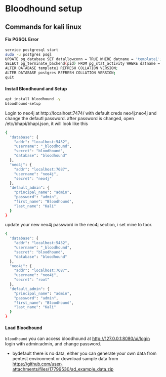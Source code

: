 # Bloodhound setup
## Commands for kali linux
#### Fix PGSQL Error

```bash
service postgresql start
sudo -u postgres psql
UPDATE pg_database SET datallowconn = TRUE WHERE datname = 'template1';
SELECT pg_terminate_backend(pid) FROM pg_stat_activity WHERE datname = 'template1';
ALTER DATABASE template1 REFRESH COLLATION VERSION;
ALTER DATABASE postgres REFRESH COLLATION VERSION;
quit
```

#### Install Bloodhound and Setup
```bash
apt install bloodhound -y
bloodhound-setup
```
Login to neo4j at http://localhost:7474/ with default creds neo4j:neo4j and change the defautl password.
after password is changed, open /etc/bhapi/bhapi.json,
it will look like this
```bash
{
  "database": {
    "addr": "localhost:5432",
    "username": "_bloodhound",
    "secret": "bloodhound",
    "database": "bloodhound"
  },
  "neo4j": {
    "addr": "localhost:7687",
    "username": "neo4j",
    "secret": "neo4j"
  },
  "default_admin": {
    "principal_name": "admin",
    "password": "admin",
    "first_name": "Bloodhound",
    "last_name": "Kali"
  }
}
```
update your new neo4j password in the neo4j section, i set mine to toor.
```bash
{
  "database": {
    "addr": "localhost:5432",
    "username": "_bloodhound",
    "secret": "bloodhound",
    "database": "bloodhound"
  },
  "neo4j": {
    "addr": "localhost:7687",
    "username": "neo4j",
    "secret": "root"
  },
  "default_admin": {
    "principal_name": "admin",
    "password": "admin",
    "first_name": "Bloodhound",
    "last_name": "Kali"
  }
}
```
#### Load Bloodhound
`bloodhound`
you can access bloodhound at http://127.0.0.1:8080/ui/login
login with admin:admin, and change password.
- bydefault there is no data, either you can generate your own data from pentest environment or download sample data from https://github.com/user-attachments/files/17799530/ad_example_data.zip

